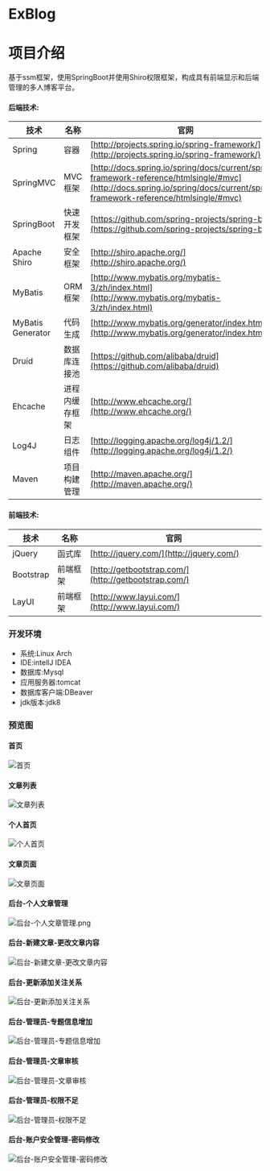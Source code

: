 # ExBlog
# 项目介绍
基于ssm框架，使用SpringBoot并使用Shiro权限框架，构成具有前端显示和后端管理的多人博客平台。
#### 后端技术:
技术 | 名称 | 官网
----|------|----
Spring | 容器  | [http://projects.spring.io/spring-framework/](http://projects.spring.io/spring-framework/)
SpringMVC | MVC框架  | [http://docs.spring.io/spring/docs/current/spring-framework-reference/htmlsingle/#mvc](http://docs.spring.io/spring/docs/current/spring-framework-reference/htmlsingle/#mvc)
SpringBoot | 快速开发框架 | [https://github.com/spring-projects/spring-boot](https://github.com/spring-projects/spring-boot)
Apache Shiro | 安全框架  | [http://shiro.apache.org/](http://shiro.apache.org/)
MyBatis | ORM框架  | [http://www.mybatis.org/mybatis-3/zh/index.html](http://www.mybatis.org/mybatis-3/zh/index.html)
MyBatis Generator | 代码生成  | [http://www.mybatis.org/generator/index.html](http://www.mybatis.org/generator/index.html)
Druid | 数据库连接池  | [https://github.com/alibaba/druid](https://github.com/alibaba/druid)
Ehcache | 进程内缓存框架  | [http://www.ehcache.org/](http://www.ehcache.org/)
Log4J | 日志组件  | [http://logging.apache.org/log4j/1.2/](http://logging.apache.org/log4j/1.2/)
Maven | 项目构建管理  | [http://maven.apache.org/](http://maven.apache.org/)
#### 前端技术:
技术 | 名称 | 官网
----|------|----
jQuery | 函式库  | [http://jquery.com/](http://jquery.com/)
Bootstrap | 前端框架  | [http://getbootstrap.com/](http://getbootstrap.com/)
LayUI | 前端框架 | [http://www.layui.com/](http://www.layui.com/)
### 开发环境
- 系统:Linux Arch
- IDE:intellJ IDEA
- 数据库:Mysql
- 应用服务器:tomcat
- 数据库客户端:DBeaver
- jdk版本:jdk8
### 预览图
#### 首页
![首页](screenShot/首页.png)
#### 文章列表
![文章列表](screenShot/文章列表.png)
#### 个人首页
![个人首页](screenShot/个人首页.png)
#### 文章页面
![文章页面](screenShot/文章页面.png)
#### 后台-个人文章管理
![后台-个人文章管理.png](screenShot/后台-个人文章管理.png)
#### 后台-新建文章-更改文章内容
![后台-新建文章-更改文章内容](screenShot/后台-新建文章-更改文章内容.png)
#### 后台-更新添加关注关系
![后台-更新添加关注关系](screenShot/后台-更新添加关注关系.png)
#### 后台-管理员-专题信息增加
![后台-管理员-专题信息增加](screenShot/后台-管理员-专题信息增加.png)
#### 后台-管理员-文章审核
![后台-管理员-文章审核](screenShot/后台-管理员-文章审核.png)
#### 后台-管理员-权限不足
![后台-管理员-权限不足](screenShot/后台-管理员-权限不足.png)
#### 后台-账户安全管理-密码修改
![后台-账户安全管理-密码修改](screenShot/后台-账户安全管理-密码修改.png)
